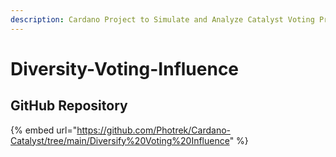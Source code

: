 ```yaml
---
description: Cardano Project to Simulate and Analyze Catalyst Voting Processes
---
```


# Diversity-Voting-Influence

## GitHub Repository

{% embed url="https://github.com/Photrek/Cardano-Catalyst/tree/main/Diversify%20Voting%20Influence" %}



